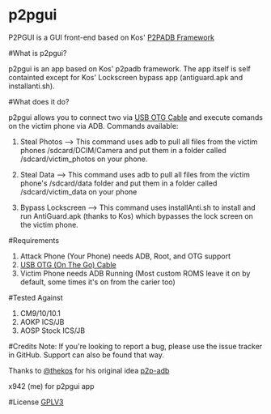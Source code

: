 p2pgui
======

P2PGUI is a GUI front-end based on Kos' [P2PADB Framework](https://github.com/kosborn/p2p-adb)

#What is p2pgui?

p2pgui is an app based on Kos' p2padb framework. The app itself is self containted except for Kos' Lockscreen bypass app
(antiguard.apk and installanti.sh). 

#What does it do?

p2pgui allows you to connect two via [USB OTG Cable](http://hakshop.myshopify.com/products/micro-to-micro-otg)
and execute comands on the victim phone via ADB. Commands available:

1. Steal Photos --> This command uses adb to pull all files from the victim phones /sdcard/DCIM/Camera and put them in a
folder called /sdcard/victim_photos on your phone.

2. Steal Data --> This command uses adb to pull all files from the victim phone's /sdcard/data folder and put them in
a folder called /sdcard/victim_data on your phone

3. Bypass Lockscreen --> This command uses installAnti.sh to install and run AntiGuard.apk (thanks to Kos) which bypasses
the lock screen on the victim phone.


#Requirements

   1. Attack Phone (Your Phone) needs ADB, Root, and OTG support
   2. [USB OTG (On The Go) Cable](http://hakshop.myshopify.com/products/micro-to-micro-otg)
   3. Victim Phone needs ADB Running (Most custom ROMS leave it on by default, some times it's on from the carier too)

#Tested Against

  1. CM9/10/10.1
  2. AOKP ICS/JB
  3. AOSP Stock ICS/JB


#Credits
Note: If you're looking to report a bug, please use the issue tracker in GitHub. Support can also be found that way. 

Thanks to [@thekos](https://twitter.com/#!/thekos) for his original idea [p2p-adb](https://github.com/kosborn/p2p-adb)

x942 (me) for p2pgui app

#License
[GPLV3](http://www.gnu.org/licenses/gpl-3.0-standalone.html)
